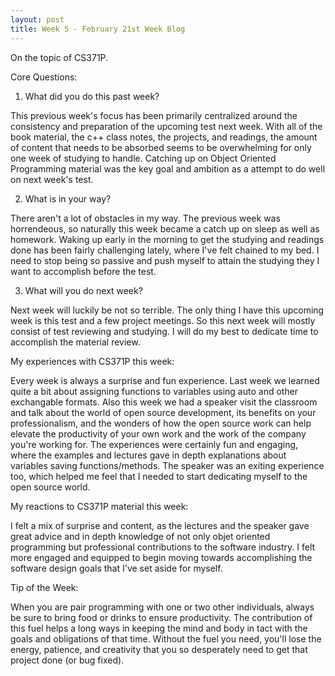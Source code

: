 ```yaml
---
layout: post
title: Week 5 - February 21st Week Blog
---
```


On the topic of CS371P.

Core Questions:

1. What did you do this past week?

This previous week's focus has been primarily centralized around the consistency and preparation of the upcoming test next week. With all of the book material, the c++ class notes, the projects, and readings, the amount of content that needs to be absorbed seems to be overwhelming for only one week of studying to handle. Catching up on Object Oriented Programming material was the key goal and ambition as a attempt to do well on next week's test.

2. What is in your way?

There aren't a lot of obstacles in my way. The previous week was horrendeous, so naturally this week became a catch up on sleep as well as homework. Waking up early in the morning to get the studying and readings done has been fairly challenging lately, where I've felt chained to my bed. I need to stop being so passive and push myself to attain the studying they I want to accomplish before the test.

3. What will you do next week?

Next week will luckily be not so terrible. The only thing I have this upcoming week is this test and a few project meetings. So this next week will mostly consist of test reviewing and studying. I will do my best to dedicate time to accomplish the material review.


My experiences with CS371P this week:

Every week is always a surprise and fun experience. Last week we learned quite a bit about assigning functions to variables using auto and other exchangable formats. Also this week we had a speaker visit the classroom and talk about the world of open source development, its benefits on your professionalism, and the wonders of how the open source work can help elevate the productivity of your own work and the work of the company you're working for. The experiences were certainly fun and engaging, where the examples and lectures gave in depth explanations about variables saving functions/methods. The speaker was an exiting experience too, which helped me feel that I needed to start dedicating myself to the open source world.

My reactions to CS371P material this week:

I felt a mix of surprise and content, as the lectures and the speaker gave great advice and in depth knowledge of not only objet oriented programming but professional contributions to the software industry. I felt more engaged and equipped to begin moving towards accomplishing the software design goals that I've set aside for myself.

Tip of the Week:

When you are pair programming with one or two other individuals, always be sure to bring food or drinks to ensure productivity. The contribution of this fuel helps a long ways in keeping the mind and body in tact with the goals and obligations of that time. Without the fuel you need, you'll lose the energy, patience, and creativity that you so desperately need to get that project done (or bug fixed).



